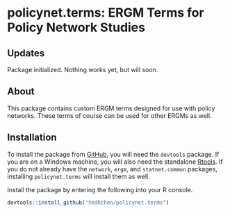 
<!-- README.md is generated from README.Rmd. Please edit that file -->

# policynet.terms: ERGM Terms for Policy Network Studies

## Updates

Package initialized. Nothing works yet, but will soon.

## About

This package contains custom ERGM terms designed for use with policy
networks. These terms of course can be used for other ERGMs as well.

## Installation

To install the package from
[GitHub](https://github.com/tedhchen/policynet.terms), you will need the
`devtools` package. If you are on a Windows machine, you will also need
the standalone [Rtools](https://cran.r-project.org/bin/windows/Rtools/).
If you do not already have the `network`, `ergm`, and `statnet.common`
packages, installing `policynet.terms` will install them as well.

Install the package by entering the following into your R console.

``` r
devtools::install_github("tedhchen/policynet.terms")
```
